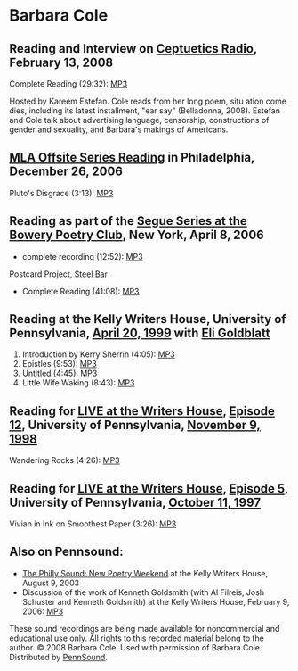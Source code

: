 Barbara Cole
============

Reading and Interview on [Ceptuetics Radio](http://writing.upenn.edu/pennsound/x/Ceptuetics.html), February 13, 2008
--------------------------------------------------------------------------------------------------------------------

Complete Reading (29:32): [MP3](http://media.sas.upenn.edu/pennsound/groups/Ceptuetics/renamed-mp3s/Ceptuetics_08_Barbara-Cole_WNYU_02-13-08.mp3)

Hosted by Kareem Estefan. Cole reads from her long poem,<span class="title"> situ ation come dies</span>, including its latest installment,
"ear say" (Belladonna, 2008). Estefan and Cole talk about advertising language, censorship, constructions of gender and
sexuality, and Barbara's makings of Americans.


[MLA Offsite Series Reading](http://writing.upenn.edu/pennsound/x/MLA-Offsite.php#12-26-06) in Philadelphia, December 26, 2006
------------------------------------------------------------------------------------------------------------------------------

Pluto's Disgrace (3:13): [MP3](http://media.sas.upenn.edu/pennsound/authors/Cole/MLA-06/Cole-Norma_Plutos-Disgrace_MLA_Philadelphia_12-26-06.mp3)

Reading as part of the [Segue Series at the Bowery Poetry Club](http://writing.upenn.edu/pennsound/x/Segue-BPC.html), New York, April 8, 2006
---------------------------------------------------------------------------------------------------------------------------------------------

-   complete recording (12:52): [MP3](http://media.sas.upenn.edu/pennsound/authors/Cole-Barbara/Cole-Barbara_Segue_NY_4-8-06.mp3)

Postcard Project, [Steel Bar](Steel-Bar.php)

-   Complete Reading (41:08): [MP3](https://media.sas.upenn.edu/pennsound/groups/Steel-Bar/Postcard-Project_Steel%20Bar.mp3)

Reading at the Kelly Writers House, University of Pennsylvania, [April 20, 1999](http://www.writing.upenn.edu/~wh/calendar/0499.html#20) with [Eli Goldblatt](Goldblatt.html)
-----------------------------------------------------------------------------------------------------------------------------------------------------------------------------

1.  Introduction by Kerry Sherrin (4:05): [MP3](http://media.sas.upenn.edu/pennsound/authors/Cole-Barbara/Sherin-Kerry_01_Cole-Introduction_UPenn_4-20-99.mp3)
2.  Epistles (9:53): [MP3](http://media.sas.upenn.edu/pennsound/authors/Cole-Barbara/Cole-Barbara_02_Epistles_UPenn_4-20-99.mp3)
3.  Untitled (4:45): [MP3](http://media.sas.upenn.edu/pennsound/authors/Cole-Barbara/Cole-Barbara_03_Untitled_UPenn_4-20-99.mp3)
4.  Little Wife Waking (8:43): [MP3](http://media.sas.upenn.edu/pennsound/authors/Cole-Barbara/Cole-Barbara_04_Little-Wife-Waking_UPenn_4-20-99.mp3)

Reading for [LIVE at the Writers House](http://writing.upenn.edu/wh/involved/series/live/), [Episode 12](http://writing.upenn.edu/wh/involved/series/live/#12), University of Pennsylvania, [November 9, 1998](http://writing.upenn.edu/~wh/calendar/1198.html#9)
-----------------------------------------------------------------------------------------------------------------------------------------------------------------------------------------------------------------------------------------------------------------

Wandering Rocks (4:26): [MP3](http://media.sas.upenn.edu/LiveKWH/1998/LiveTwelve/Cole-Barbara_Wandering-Rocks_LiveKWH.mp3)

Reading for [LIVE at the Writers House](http://writing.upenn.edu/wh/involved/series/live/), [Episode 5](http://writing.upenn.edu/wh/involved/series/live/#5), University of Pennsylvania, [October 11, 1997](http://writing.upenn.edu/~wh/calendar/1097.html#11)
----------------------------------------------------------------------------------------------------------------------------------------------------------------------------------------------------------------------------------------------------------------

Vivian in Ink on Smoothest Paper (3:26): [MP3](http://media.sas.upenn.edu/LiveKWH/1997/LiveFive/Cole-Barbara_Vivian-In-Ink-On-Smoothest-Paper_LiveKWH.mp3)

Also on Pennsound:
------------------

-   [The Philly Sound: New Poetry Weekend](Philly-Sound.html) at the Kelly Writers House, August 9, 2003
-   Discussion of the work of Kenneth Goldsmith (with Al Filreis, Josh Schuster and Kenneth Goldsmith) at the Kelly Writers House, February 9, 2006: [MP3](http://media.sas.upenn.edu/pennsound/authors/Goldsmith/Kenneth-Goldsmith_Open-Letter_Recording_KWH_2-9-06.mp3)

These sound recordings are being made available for noncommercial and educational use only.
All rights to this recorded material belong to the author. © 2008 Barbara Cole.
Used with permission of Barbara Cole. Distributed by [PennSound](../index.html).
